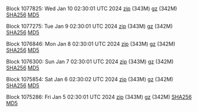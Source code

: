 Block 1077825: Wed Jan 10 02:30:01 UTC 2024 [zip](https://files.01coin.io/mainnet/2024-01-10/bootstrap.dat.zip) (343M) [gz](https://files.01coin.io/mainnet/2024-01-10/bootstrap.dat.tar.gz) (342M) [SHA256](https://files.01coin.io/mainnet/2024-01-10/sha256.txt) [MD5](https://files.01coin.io/mainnet/2024-01-10/md5.txt)

Block 1077275: Tue Jan  9 02:30:01 UTC 2024 [zip](https://files.01coin.io/mainnet/2024-01-09/bootstrap.dat.zip) (343M) [gz](https://files.01coin.io/mainnet/2024-01-09/bootstrap.dat.tar.gz) (342M) [SHA256](https://files.01coin.io/mainnet/2024-01-09/sha256.txt) [MD5](https://files.01coin.io/mainnet/2024-01-09/md5.txt)

Block 1076846: Mon Jan  8 02:30:01 UTC 2024 [zip](https://files.01coin.io/mainnet/2024-01-08/bootstrap.dat.zip) (343M) [gz](https://files.01coin.io/mainnet/2024-01-08/bootstrap.dat.tar.gz) (342M) [SHA256](https://files.01coin.io/mainnet/2024-01-08/sha256.txt) [MD5](https://files.01coin.io/mainnet/2024-01-08/md5.txt)

Block 1076300: Sun Jan  7 02:30:01 UTC 2024 [zip](https://files.01coin.io/mainnet/2024-01-07/bootstrap.dat.zip) (343M) [gz](https://files.01coin.io/mainnet/2024-01-07/bootstrap.dat.tar.gz) (342M) [SHA256](https://files.01coin.io/mainnet/2024-01-07/sha256.txt) [MD5](https://files.01coin.io/mainnet/2024-01-07/md5.txt)

Block 1075854: Sat Jan  6 02:30:02 UTC 2024 [zip](https://files.01coin.io/mainnet/2024-01-06/bootstrap.dat.zip) (343M) [gz](https://files.01coin.io/mainnet/2024-01-06/bootstrap.dat.tar.gz) (342M) [SHA256](https://files.01coin.io/mainnet/2024-01-06/sha256.txt) [MD5](https://files.01coin.io/mainnet/2024-01-06/md5.txt)

Block 1075286: Fri Jan  5 02:30:01 UTC 2024 [zip](https://files.01coin.io/mainnet/2024-01-05/bootstrap.dat.zip) (343M) [gz](https://files.01coin.io/mainnet/2024-01-05/bootstrap.dat.tar.gz) (342M) [SHA256](https://files.01coin.io/mainnet/2024-01-05/sha256.txt) [MD5](https://files.01coin.io/mainnet/2024-01-05/md5.txt)
